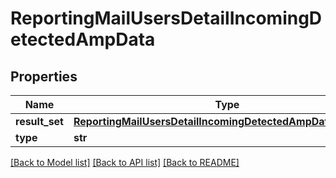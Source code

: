 # ReportingMailUsersDetailIncomingDetectedAmpData

## Properties
Name | Type | Description | Notes
------------ | ------------- | ------------- | -------------
**result_set** | [**ReportingMailUsersDetailIncomingDetectedAmpDataResultSet**](ReportingMailUsersDetailIncomingDetectedAmpDataResultSet.md) |  | [optional] 
**type** | **str** |  | [optional] 

[[Back to Model list]](../README.md#documentation-for-models) [[Back to API list]](../README.md#documentation-for-api-endpoints) [[Back to README]](../README.md)

